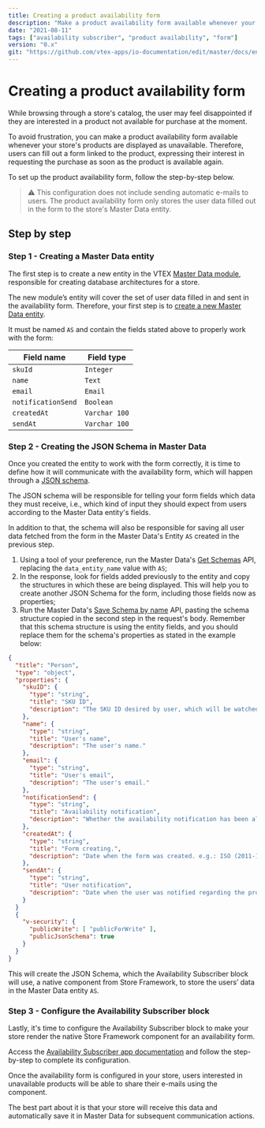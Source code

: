 ```yaml
---
title: Creating a product availability form
description: "Make a product availability form available whenever your store's products are displayed as unavailable."
date: "2021-08-11"
tags: ["availability subscriber", "product availability", "form"]
version: "0.x"
git: "https://github.com/vtex-apps/io-documentation/edit/master/docs/en/Recipes/templates/creating-a-product-availability-form.md"
---
```


# Creating a product availability form

While browsing through a store's catalog, the user may feel disappointed if they are interested in a product not available for purchase at the moment.

To avoid frustration, you can make a product availability form available whenever your store's products are displayed as unavailable. Therefore, users can fill out a form linked to the product, expressing their interest in requesting the purchase as soon as the product is available again.

To set up the product availability form, follow the step-by-step below. 

> ⚠️ This configuration does not include sending automatic e-mails to users. The product availability form only stores the user data filled out in the form to the store's Master Data entity. 


## Step by step

### Step 1 - Creating a Master Data entity

The first step is to create a new entity in the VTEX [Master Data module](https://help.vtex.com/tutorial/what-is-master-data--4otjBnR27u4WUIciQsmkAw?locale=en), responsible for creating database architectures for a store.

The new module’s entity will cover the set of user data filled in and sent in the availability form. Therefore, your first step is to [create a new Master Data entity](https://help.vtex.com/tutorial/creating-data-entity--tutorials_1265). 

It must be named  `AS` and contain the fields stated above to properly work with the form: 

| Field name | Field type |
| ------| ------ | 
| `skuId`  | `Integer` | 
| `name`   | `Text` | 
| `email`  | `Email` |
| `notificationSend` | `Boolean` |                                     |
| `createdAt`   | `Varchar 100` |
| `sendAt`     | `Varchar 100` |

### Step 2 - Creating the JSON Schema in Master Data

Once you created the entity to work with the form correctly, it is time to define how it will communicate with the availability form, which will happen through a [JSON schema](https://json-schema.org/understanding-json-schema/).

The JSON schema will be responsible for telling your form fields which data they must receive, i.e., which kind of input they should expect from users according to the Master Data entity's fields.

In addition to that, the schema will also be responsible for saving all user data fetched from the form in the Master Data's Entity  `AS` created in the previous step.

1.  Using a tool of your preference,  run the  Master Data's [Get Schemas](https://developers.vtex.com/reference/schemas#getschemas) API, replacing the  `data_entity_name`  value with `AS`;
2.  In the response, look for fields added previously to the entity and copy the structures in which these are being displayed. This will help you to create another JSON Schema for the form, including those fields now as properties;
3.  Run the Master Data's  [Save Schema by name](https://developers.vtex.com/reference/schemas#saveschemabyname)  API, pasting the schema structure copied in the second step in the request's body. Remember that this schema structure is using the entity fields, and you should replace them for the schema's properties as stated in the example below:

```JSON
{
  "title": "Person",
  "type": "object",
  "properties": {
    "skuID": {
      "type": "string",
      "title": "SKU ID",
      "description": "The SKU ID desired by user, which will be watched for changes in the product quantity."
    },
    "name": {
      "type": "string",
      "title": "User's name",
      "description": "The user's name."
    },
    "email": {
      "type": "string",
      "title": "User's email",
      "description": "The user's email."
    },
    "notificationSend": {
      "type": "string",
      "title": "Availability notification",
      "description": "Whether the availability notification has been already sent or not."
    },
    "createdAt": {
      "type": "string",
      "title": "Form creating.",
      "description": "Date when the form was created. e.g.: ISO (2011-10-05T14:48:00.000Z)."
    },
    "sendAt": {
      "type": "string",
      "title": "User notification",
      "description": "Date when the user was notified regarding the product availability. e.g.: ISO (2011-10-05T14:48:00.000Z)."
    }
  }  
  {
    "v-security": {
      "publicWrite": [ "publicForWrite" ],
      "publicJsonSchema": true
    }
  }
}
```

This will create the JSON Schema, which the Availability Subscriber block will use, a native component from Store Framework, to store the users’ data in the Master Data entity `AS`. 

### Step 3 - Configure the Availability Subscriber block

Lastly, it's time to configure the Availability Subscriber block to make your store render the native Store Framework component for an availability form. 

Access the  [Availability Subscriber app documentation](https://developers.vtex.com/vtex-developer-docs/docs/vtex-store-components-availabilitysubscriber)  and follow the step-by-step to complete its configuration.

Once the availability form is configured in your store, users interested in unavailable products will be able to share their e-mails using the component. 

The best part about it is that your store will receive this data and automatically save it in Master Data for subsequent communication actions.
